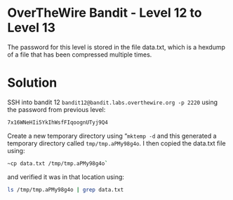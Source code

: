 # OverTheWire Bandit - Level 12 to Level 13
The password for this level is stored in the file data.txt, which is a hexdump of a file that has been compressed multiple times.
# Solution
SSH into bandit 12 `bandit12@bandit.labs.overthewire.org -p 2220` using the password from previous level:
```bash
7x16WNeHIi5YkIhWsfFIqoognUTyj9Q4
```
Create a new temporary directory using “`mktemp -d` and this generated a temporary directory called `tmp/tmp.aPMy98g4o`. I then copied the data.txt file using:

```bash
~cp data.txt /tmp/tmp.aPMy98g4o`
````
and verified it was in that location using:
```bash
ls /tmp/tmp.aPMy98g4o | grep data.txt
````

